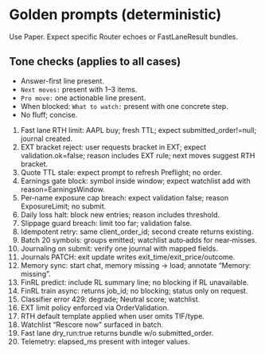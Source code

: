 # Golden prompts (deterministic)

Use Paper. Expect specific Router echoes or FastLaneResult bundles.

## Tone checks (applies to all cases)
- Answer-first line present.
- `Next moves:` present with 1–3 items.
- `Pro move:` one actionable line present.
- When blocked: `What to watch:` present with one concrete step.
- No fluff; concise.

1) Fast lane RTH limit: AAPL buy; fresh TTL; expect submitted_order!=null; journal created.
2) EXT bracket reject: user requests bracket in EXT; expect validation.ok=false; reason includes EXT rule; next moves suggest RTH bracket.
3) Quote TTL stale: expect prompt to refresh Preflight; no order.
4) Earnings gate block: symbol inside window; expect watchlist add with reason=EarningsWindow.
5) Per‑name exposure cap breach: expect validation false; reason ExposureLimit; no submit.
6) Daily loss halt: block new entries; reason includes threshold.
7) Slippage guard breach: limit too far; validation false.
8) Idempotent retry: same client_order_id; second create returns existing.
9) Batch 20 symbols: groups emitted; watchlist auto‑adds for near‑misses.
10) Journaling on submit: verify one journal with mapped fields.
11) Journals PATCH: exit update writes exit_time/exit_price/outcome.
12) Memory sync: start chat, memory missing → load; annotate “Memory: missing”.
13) FinRL predict: include RL summary line; no blocking if RL unavailable.
14) FinRL train async: returns job_id; no blocking; status only on request.
15) Classifier error 429: degrade; Neutral score; watchlist.
16) EXT limit policy enforced via OrderValidation.
17) RTH default template applied when user omits TIF/type.
18) Watchlist “Rescore now” surfaced in batch.
19) Fast lane dry_run:true returns bundle w/o submitted_order.
20) Telemetry: elapsed_ms present with integer values.
